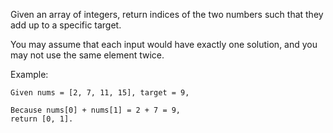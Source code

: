 Given an array of integers, return indices of the two numbers such that they add up to a specific target.  

You may assume that each input would have exactly one solution, and you may not use the same element twice.  

Example:  
```
Given nums = [2, 7, 11, 15], target = 9,

Because nums[0] + nums[1] = 2 + 7 = 9,
return [0, 1].
```
